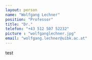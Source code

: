 ```yaml
---
layout: person
name: "Wolfgang Lechner"
position: "Professor"
title: "Dr."
telefon: "+43 512 507 52232"
picture : "wolfganglechner.jpg"
email: "wolfgang.lechner@uibk.ac.at"
---
```

test
